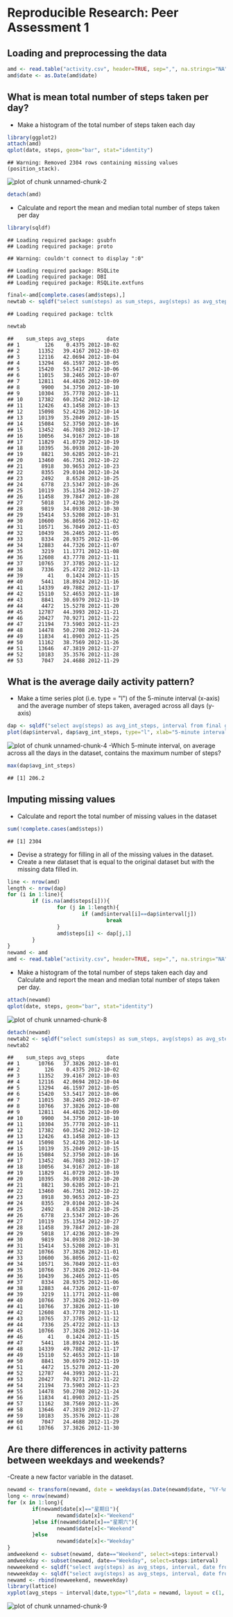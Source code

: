 # Reproducible Research: Peer Assessment 1

## Loading and preprocessing the data

```r
amd <- read.table("activity.csv", header=TRUE, sep=",", na.strings="NA")
amd$date <- as.Date(amd$date)
```

## What is mean total number of steps taken per day?
- Make a histogram of the total number of steps taken each day

```r
library(ggplot2)
attach(amd)
qplot(date, steps, geom="bar", stat="identity")
```

```
## Warning: Removed 2304 rows containing missing values (position_stack).
```

![plot of chunk unnamed-chunk-2](figure/unnamed-chunk-2.png) 

```r
detach(amd)
```
- Calculate and report the mean and median total number of steps taken per day

```r
library(sqldf)
```

```
## Loading required package: gsubfn
## Loading required package: proto
```

```
## Warning: couldn't connect to display ":0"
```

```
## Loading required package: RSQLite
## Loading required package: DBI
## Loading required package: RSQLite.extfuns
```

```r
final<-amd[complete.cases(amd$steps),]
newtab <- sqldf("select sum(steps) as sum_steps, avg(steps) as avg_steps, date from final group by date")
```

```
## Loading required package: tcltk
```

```r
newtab
```

```
##    sum_steps avg_steps       date
## 1        126    0.4375 2012-10-02
## 2      11352   39.4167 2012-10-03
## 3      12116   42.0694 2012-10-04
## 4      13294   46.1597 2012-10-05
## 5      15420   53.5417 2012-10-06
## 6      11015   38.2465 2012-10-07
## 7      12811   44.4826 2012-10-09
## 8       9900   34.3750 2012-10-10
## 9      10304   35.7778 2012-10-11
## 10     17382   60.3542 2012-10-12
## 11     12426   43.1458 2012-10-13
## 12     15098   52.4236 2012-10-14
## 13     10139   35.2049 2012-10-15
## 14     15084   52.3750 2012-10-16
## 15     13452   46.7083 2012-10-17
## 16     10056   34.9167 2012-10-18
## 17     11829   41.0729 2012-10-19
## 18     10395   36.0938 2012-10-20
## 19      8821   30.6285 2012-10-21
## 20     13460   46.7361 2012-10-22
## 21      8918   30.9653 2012-10-23
## 22      8355   29.0104 2012-10-24
## 23      2492    8.6528 2012-10-25
## 24      6778   23.5347 2012-10-26
## 25     10119   35.1354 2012-10-27
## 26     11458   39.7847 2012-10-28
## 27      5018   17.4236 2012-10-29
## 28      9819   34.0938 2012-10-30
## 29     15414   53.5208 2012-10-31
## 30     10600   36.8056 2012-11-02
## 31     10571   36.7049 2012-11-03
## 32     10439   36.2465 2012-11-05
## 33      8334   28.9375 2012-11-06
## 34     12883   44.7326 2012-11-07
## 35      3219   11.1771 2012-11-08
## 36     12608   43.7778 2012-11-11
## 37     10765   37.3785 2012-11-12
## 38      7336   25.4722 2012-11-13
## 39        41    0.1424 2012-11-15
## 40      5441   18.8924 2012-11-16
## 41     14339   49.7882 2012-11-17
## 42     15110   52.4653 2012-11-18
## 43      8841   30.6979 2012-11-19
## 44      4472   15.5278 2012-11-20
## 45     12787   44.3993 2012-11-21
## 46     20427   70.9271 2012-11-22
## 47     21194   73.5903 2012-11-23
## 48     14478   50.2708 2012-11-24
## 49     11834   41.0903 2012-11-25
## 50     11162   38.7569 2012-11-26
## 51     13646   47.3819 2012-11-27
## 52     10183   35.3576 2012-11-28
## 53      7047   24.4688 2012-11-29
```

## What is the average daily activity pattern?
- Make a time series plot (i.e. type = "l") of the 5-minute interval (x-axis) and the average number of steps taken, averaged across all days (y-axis)

```r
dap <- sqldf("select avg(steps) as avg_int_steps, interval from final group by interval")
plot(dap$interval, dap$avg_int_steps, type="l", xlab="5-minute interval", ylab="Average number of steps taken")
```

![plot of chunk unnamed-chunk-4](figure/unnamed-chunk-4.png) 
-Which 5-minute interval, on average across all the days in the dataset, contains the maximum number of steps?

```r
max(dap$avg_int_steps)
```

```
## [1] 206.2
```

## Imputing missing values
- Calculate and report the total number of missing values in the dataset 

```r
sum(!complete.cases(amd$steps))
```

```
## [1] 2304
```
- Devise a strategy for filling in all of the missing values in the dataset. 
- Create a new dataset that is equal to the original dataset but with the missing data filled in.

```r
line <- nrow(amd)
length <- nrow(dap)
for (i in 1:line){
        if (is.na(amd$steps[i])){
                for (j in 1:length){
                        if (amd$interval[i]==dap$interval[j])
                                break
                }
                amd$steps[i] <- dap[j,1]
        }
}
newamd <- amd
amd <- read.table("activity.csv", header=TRUE, sep=",", na.strings="NA")
```
- Make a histogram of the total number of steps taken each day and Calculate and report the mean and median total number of steps taken per day.

```r
attach(newamd)
qplot(date, steps, geom="bar", stat="identity")
```

![plot of chunk unnamed-chunk-8](figure/unnamed-chunk-8.png) 

```r
detach(newamd)
newtab2 <- sqldf("select sum(steps) as sum_steps, avg(steps) as avg_steps, date from newamd group by date")
newtab2
```

```
##    sum_steps avg_steps       date
## 1      10766   37.3826 2012-10-01
## 2        126    0.4375 2012-10-02
## 3      11352   39.4167 2012-10-03
## 4      12116   42.0694 2012-10-04
## 5      13294   46.1597 2012-10-05
## 6      15420   53.5417 2012-10-06
## 7      11015   38.2465 2012-10-07
## 8      10766   37.3826 2012-10-08
## 9      12811   44.4826 2012-10-09
## 10      9900   34.3750 2012-10-10
## 11     10304   35.7778 2012-10-11
## 12     17382   60.3542 2012-10-12
## 13     12426   43.1458 2012-10-13
## 14     15098   52.4236 2012-10-14
## 15     10139   35.2049 2012-10-15
## 16     15084   52.3750 2012-10-16
## 17     13452   46.7083 2012-10-17
## 18     10056   34.9167 2012-10-18
## 19     11829   41.0729 2012-10-19
## 20     10395   36.0938 2012-10-20
## 21      8821   30.6285 2012-10-21
## 22     13460   46.7361 2012-10-22
## 23      8918   30.9653 2012-10-23
## 24      8355   29.0104 2012-10-24
## 25      2492    8.6528 2012-10-25
## 26      6778   23.5347 2012-10-26
## 27     10119   35.1354 2012-10-27
## 28     11458   39.7847 2012-10-28
## 29      5018   17.4236 2012-10-29
## 30      9819   34.0938 2012-10-30
## 31     15414   53.5208 2012-10-31
## 32     10766   37.3826 2012-11-01
## 33     10600   36.8056 2012-11-02
## 34     10571   36.7049 2012-11-03
## 35     10766   37.3826 2012-11-04
## 36     10439   36.2465 2012-11-05
## 37      8334   28.9375 2012-11-06
## 38     12883   44.7326 2012-11-07
## 39      3219   11.1771 2012-11-08
## 40     10766   37.3826 2012-11-09
## 41     10766   37.3826 2012-11-10
## 42     12608   43.7778 2012-11-11
## 43     10765   37.3785 2012-11-12
## 44      7336   25.4722 2012-11-13
## 45     10766   37.3826 2012-11-14
## 46        41    0.1424 2012-11-15
## 47      5441   18.8924 2012-11-16
## 48     14339   49.7882 2012-11-17
## 49     15110   52.4653 2012-11-18
## 50      8841   30.6979 2012-11-19
## 51      4472   15.5278 2012-11-20
## 52     12787   44.3993 2012-11-21
## 53     20427   70.9271 2012-11-22
## 54     21194   73.5903 2012-11-23
## 55     14478   50.2708 2012-11-24
## 56     11834   41.0903 2012-11-25
## 57     11162   38.7569 2012-11-26
## 58     13646   47.3819 2012-11-27
## 59     10183   35.3576 2012-11-28
## 60      7047   24.4688 2012-11-29
## 61     10766   37.3826 2012-11-30
```

## Are there differences in activity patterns between weekdays and weekends?
-Create a new factor variable in the dataset.

```r
newamd <- transform(newamd, date = weekdays(as.Date(newamd$date, "%Y-%m-%d")))
long <- nrow(newamd)
for (x in 1:long){
        if(newamd$date[x]=="星期日"){
                newamd$date[x]<-"Weekend"
        }else if(newamd$date[x]=="星期六"){
                newamd$date[x]<-"Weekend"
        }else
                newamd$date[x]<-"Weekday"
}
amdweekend <- subset(newamd, date=="Weekend", select=steps:interval)
amdweekday <- subset(newamd, date=="Weekday", select=steps:interval)
newweekend <- sqldf("select avg(steps) as avg_steps, interval, date from amdweekend group by interval")
newweekday <- sqldf("select avg(steps) as avg_steps, interval, date from amdweekday group by interval")
newamd <- rbind(newweekend, newweekday)
library(lattice)
xyplot(avg_steps ~ interval|date,type="l",data = newamd, layout = c(1, 2), xlab="Interval", ylab="Number of steps")
```

![plot of chunk unnamed-chunk-9](figure/unnamed-chunk-9.png) 

